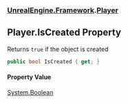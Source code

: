 ### [UnrealEngine.Framework](./UnrealEngine-Framework.md 'UnrealEngine.Framework').[Player](./Player.md 'UnrealEngine.Framework.Player')
## Player.IsCreated Property
Returns `true` if the object is created  
```csharp
public bool IsCreated { get; }
```
#### Property Value
[System.Boolean](https://docs.microsoft.com/en-us/dotnet/api/System.Boolean 'System.Boolean')  
